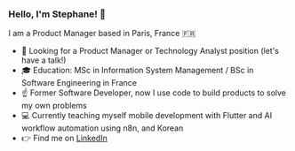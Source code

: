 ### Hello, I'm Stephane! :wave:

I am a Product Manager based in Paris, France 🇫🇷

- 🔎 Looking for a Product Manager or Technology Analyst position (let's have a talk!)
- 🎓 Education: MSc in Information System Management / BSc in Software Engineering in France
- ☝️ Former Software Developer, now I use code to build products to solve my own problems
- 💻 Currently teaching myself mobile development with Flutter and AI workflow automation using n8n, and Korean
- 👉 Find me on [LinkedIn](https://www.linkedin.com/in/stephanerabenarisoa/)
